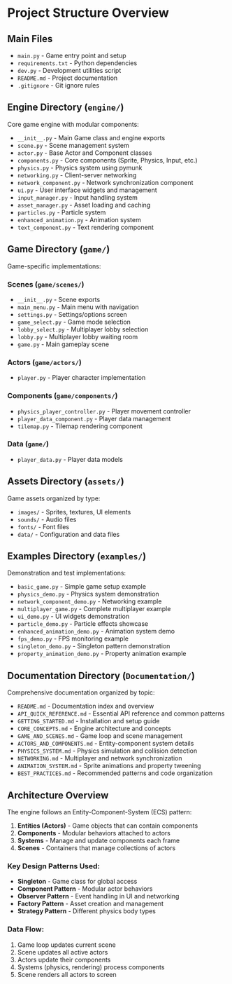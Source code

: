 # Project Structure Overview

## Main Files
- `main.py` - Game entry point and setup
- `requirements.txt` - Python dependencies
- `dev.py` - Development utilities script
- `README.md` - Project documentation
- `.gitignore` - Git ignore rules

## Engine Directory (`engine/`)
Core game engine with modular components:

- `__init__.py` - Main Game class and engine exports
- `scene.py` - Scene management system  
- `actor.py` - Base Actor and Component classes
- `components.py` - Core components (Sprite, Physics, Input, etc.)
- `physics.py` - Physics system using pymunk
- `networking.py` - Client-server networking
- `network_component.py` - Network synchronization component
- `ui.py` - User interface widgets and management
- `input_manager.py` - Input handling system
- `asset_manager.py` - Asset loading and caching
- `particles.py` - Particle system
- `enhanced_animation.py` - Animation system
- `text_component.py` - Text rendering component

## Game Directory (`game/`)
Game-specific implementations:

### Scenes (`game/scenes/`)
- `__init__.py` - Scene exports
- `main_menu.py` - Main menu with navigation
- `settings.py` - Settings/options screen
- `game_select.py` - Game mode selection
- `lobby_select.py` - Multiplayer lobby selection
- `lobby.py` - Multiplayer lobby waiting room
- `game.py` - Main gameplay scene

### Actors (`game/actors/`)
- `player.py` - Player character implementation

### Components (`game/components/`)
- `physics_player_controller.py` - Player movement controller
- `player_data_component.py` - Player data management
- `tilemap.py` - Tilemap rendering component

### Data (`game/`)
- `player_data.py` - Player data models

## Assets Directory (`assets/`)
Game assets organized by type:
- `images/` - Sprites, textures, UI elements
- `sounds/` - Audio files
- `fonts/` - Font files
- `data/` - Configuration and data files

## Examples Directory (`examples/`)
Demonstration and test implementations:
- `basic_game.py` - Simple game setup example
- `physics_demo.py` - Physics system demonstration
- `network_component_demo.py` - Networking example
- `multiplayer_game.py` - Complete multiplayer example
- `ui_demo.py` - UI widgets demonstration
- `particle_demo.py` - Particle effects showcase
- `enhanced_animation_demo.py` - Animation system demo
- `fps_demo.py` - FPS monitoring example
- `singleton_demo.py` - Singleton pattern demonstration
- `property_animation_demo.py` - Property animation example

## Documentation Directory (`Documentation/`)
Comprehensive documentation organized by topic:
- `README.md` - Documentation index and overview
- `API_QUICK_REFERENCE.md` - Essential API reference and common patterns
- `GETTING_STARTED.md` - Installation and setup guide
- `CORE_CONCEPTS.md` - Engine architecture and concepts
- `GAME_AND_SCENES.md` - Game loop and scene management
- `ACTORS_AND_COMPONENTS.md` - Entity-component system details
- `PHYSICS_SYSTEM.md` - Physics simulation and collision detection
- `NETWORKING.md` - Multiplayer and network synchronization
- `ANIMATION_SYSTEM.md` - Sprite animations and property tweening
- `BEST_PRACTICES.md` - Recommended patterns and code organization

## Architecture Overview

The engine follows an Entity-Component-System (ECS) pattern:

1. **Entities (Actors)** - Game objects that can contain components
2. **Components** - Modular behaviors attached to actors
3. **Systems** - Manage and update components each frame
4. **Scenes** - Containers that manage collections of actors

### Key Design Patterns Used:
- **Singleton** - Game class for global access
- **Component Pattern** - Modular actor behaviors
- **Observer Pattern** - Event handling in UI and networking
- **Factory Pattern** - Asset creation and management
- **Strategy Pattern** - Different physics body types

### Data Flow:
1. Game loop updates current scene
2. Scene updates all active actors
3. Actors update their components
4. Systems (physics, rendering) process components
5. Scene renders all actors to screen

